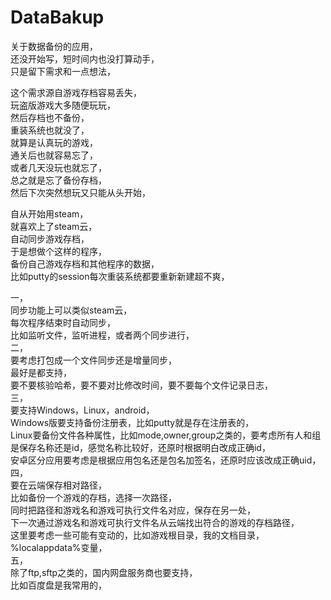 # DataBakup
关于数据备份的应用，  
还没开始写，短时间内也没打算动手，  
只是留下需求和一点想法，  

这个需求源自游戏存档容易丢失，  
玩盗版游戏大多随便玩玩，  
然后存档也不备份，  
重装系统也就没了，  
就算是认真玩的游戏，  
通关后也就容易忘了，  
或者几天没玩也就忘了，  
总之就是忘了备份存档，  
然后下次突然想玩又只能从头开始，  

自从开始用steam，  
就喜欢上了steam云，  
自动同步游戏存档，  
于是想做个这样的程序，  
备份自己游戏存档和其他程序的数据，  
比如putty的session每次重装系统都要重新新建超不爽，  

一，  
同步功能上可以类似steam云，  
每次程序结束时自动同步，  
比如监听文件，监听进程，或者两个同步进行，  
二，  
要考虑打包成一个文件同步还是增量同步，  
最好是都支持，  
要不要核验哈希，要不要对比修改时间，要不要每个文件记录日志，  
三，  
要支持Windows，Linux，android，  
Windows版要支持备份注册表，比如putty就是存在注册表的，  
Linux要备份文件各种属性，比如mode,owner,group之类的，要考虑所有人和组是保存名称还是id，感觉名称比较好，还原时根据明白改成正确id，  
安卓区分应用要考虑是根据应用包名还是包名加签名，还原时应该改成正确uid，  
四，  
要在云端保存相对路径，  
比如备份一个游戏的存档，选择一次路径，  
同时把路径和游戏名和游戏可执行文件名对应，保存在另一处，  
下一次通过游戏名和游戏可执行文件名从云端找出符合的游戏的存档路径，  
这里要考虑一些可能有变动的，比如游戏根目录，我的文档目录，%localappdata%变量，  
五，  
除了ftp,sftp之类的，国内网盘服务商也要支持，  
比如百度盘是我常用的，  

